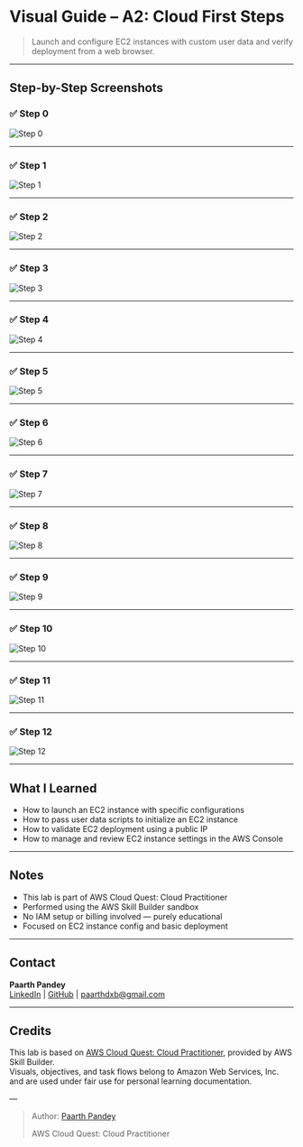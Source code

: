 # Visual Guide – A2: Cloud First Steps

> Launch and configure EC2 instances with custom user data and verify deployment from a web browser.

---

## Step-by-Step Screenshots

### ✅ Step 0

![Step 0](./screenshots/00.png)

---

### ✅ Step 1

![Step 1](./screenshots/01.png)

---

### ✅ Step 2

![Step 2](./screenshots/02.png)

---

### ✅ Step 3

![Step 3](./screenshots/03.png)

---

### ✅ Step 4

![Step 4](./screenshots/04.png)

---

### ✅ Step 5

![Step 5](./screenshots/05.png)

---

### ✅ Step 6

![Step 6](./screenshots/06.png)

---

### ✅ Step 7

![Step 7](./screenshots/07.png)

---

### ✅ Step 8

![Step 8](./screenshots/09.png)

---

### ✅ Step 9

![Step 9](./screenshots/10.png)

---

### ✅ Step 10

![Step 10](./screenshots/11.png)

---

### ✅ Step 11

![Step 11](./screenshots/12.png)

---

### ✅ Step 12

![Step 12](./screenshots/13.png)

---

## What I Learned

- How to launch an EC2 instance with specific configurations  
- How to pass user data scripts to initialize an EC2 instance  
- How to validate EC2 deployment using a public IP  
- How to manage and review EC2 instance settings in the AWS Console

---

## Notes

- This lab is part of AWS Cloud Quest: Cloud Practitioner  
- Performed using the AWS Skill Builder sandbox  
- No IAM setup or billing involved — purely educational  
- Focused on EC2 instance config and basic deployment

---

## Contact

**Paarth Pandey**  
[LinkedIn](https://www.linkedin.com/in/paarth-pandey-13779529b/) | [GitHub](https://github.com/paarthpandey10) | paarthdxb@gmail.com

---

## Credits

This lab is based on [AWS Cloud Quest: Cloud Practitioner](https://explore.skillbuilder.aws/learn/course/external/view/elearning/13415/aws-cloud-quest-cloud-practitioner), provided by AWS Skill Builder.  
Visuals, objectives, and task flows belong to Amazon Web Services, Inc. and are used under fair use for personal learning documentation.

—

> Author: [Paarth Pandey](https://github.com/paarthpandey10)
>
> AWS Cloud Quest: Cloud Practitioner
